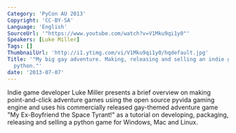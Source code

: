 ```yaml
---
Category: 'PyCon AU 2013'
Copyright: 'CC-BY-SA'
Language: 'English'
SourceUrl: '"https://www.youtube.com/watch?v=V1Mku9qi1y0"'
Speakers: [Luke Miller]
Tags: []
ThumbnailUrl: 'http://i1.ytimg.com/vi/V1Mku9qi1y0/hqdefault.jpg'
Title: '"My big gay adventure. Making, releasing and selling an indie game made in
  python."'
date: '2013-07-07'
---
```

Indie game developer Luke Miller presents a brief overview on making point-and-click adventure games using the open source pyvida gaming engine and uses his commercially released gay-themed adventure game "My Ex-Boyfriend the Space Tyrant!" as a tutorial on developing, packaging, releasing and selling a python game for Windows, Mac and Linux.
